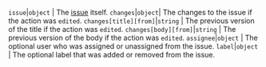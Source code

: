 `issue`|`object` | The [issue](/rest/reference/issues) itself. `changes`|`object`| The changes to the issue if the action was `edited`. `changes[title][from]`|`string` | The previous version of the title if the action was `edited`. `changes[body][from]`|`string` | The previous version of the body if the action was `edited`. `assignee`|`object` | The optional user who was assigned or unassigned from the issue. `label`|`object` | The optional label that was added or removed from the issue.
